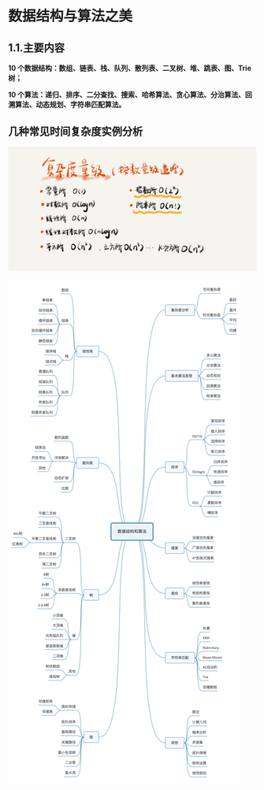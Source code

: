 # 数据结构与算法之美

## 1.1.主要内容

**10 个数据结构：数组、链表、栈、队列、散列表、二叉树、堆、跳表、图、Trie 树；**

**10 个算法：递归、排序、二分查找、搜索、哈希算法、贪心算法、分治算法、回溯算法、动态规划、字符串匹配算法。**


## 几种常见时间复杂度实例分析
![](/static/image/3723793cc5c810e9d5b06bc95325bf0a.jpg)

![](/static/image/数据结构和算法123456.jpg)

